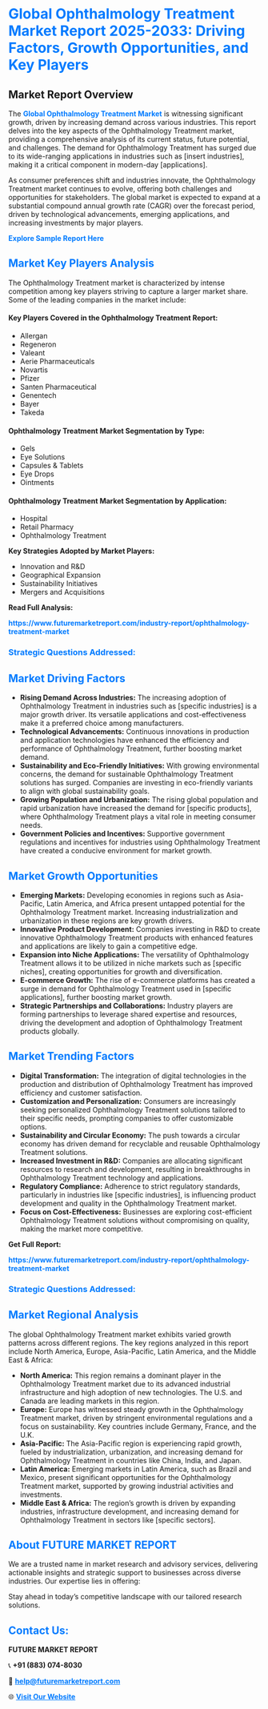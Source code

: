 <h1 style="color: #007BFF;">Global Ophthalmology Treatment Market Report 2025-2033: Driving Factors, Growth Opportunities, and Key Players</h1>

<section id="overview">
<h2>Market Report Overview</h2>
<p>The <a href="https://www.futuremarketreport.com/industry-report/ophthalmology-treatment-market" style="color: #007BFF; text-decoration: none;"><strong>Global Ophthalmology Treatment Market</strong></a> is witnessing significant growth, driven by increasing demand across various industries. This report delves into the key aspects of the Ophthalmology Treatment market, providing a comprehensive analysis of its current status, future potential, and challenges. The demand for Ophthalmology Treatment has surged due to its wide-ranging applications in industries such as [insert industries], making it a critical component in modern-day [applications].</p>
<p>As consumer preferences shift and industries innovate, the Ophthalmology Treatment market continues to evolve, offering both challenges and opportunities for stakeholders. The global market is expected to expand at a substantial compound annual growth rate (CAGR) over the forecast period, driven by technological advancements, emerging applications, and increasing investments by major players.</p>
</section>

<section id="overview">
<p><a href="https://www.futuremarketreport.com/request-sample/reportId=122653" style="color: #007BFF; text-decoration: none;"><strong>Explore Sample Report Here</strong></a></p>
</section>

<section id="key-players">
<h2 style="color: #007BFF;">Market Key Players Analysis</h2>
<p>The Ophthalmology Treatment market is characterized by intense competition among key players striving to capture a larger market share. Some of the leading companies in the market include:</p>
<h4>Key Players Covered in the Ophthalmology Treatment Report:</h4>
<ul><li>Allergan</li><li>Regeneron</li><li>Valeant</li><li>Aerie Pharmaceuticals</li><li>Novartis</li><li>Pfizer</li><li>Santen Pharmaceutical</li><li>Genentech</li><li>Bayer</li><li>Takeda</li></ul>
<h4>Ophthalmology Treatment Market Segmentation by Type:</h4>
<ul><li>Gels</li><li>Eye Solutions</li><li>Capsules &amp; Tablets</li><li>Eye Drops</li><li>Ointments</li></ul>

<h4>Ophthalmology Treatment Market Segmentation by Application:</h4>
<ul><li>Hospital</li><li>Retail Pharmacy</li><li>Ophthalmology Treatment</li></ul>
<p><strong>Key Strategies Adopted by Market Players:</strong></p>
<ul>
<li>Innovation and R&D</li>
<li>Geographical Expansion</li>
<li>Sustainability Initiatives</li>
<li>Mergers and Acquisitions</li>
</ul>
</section>

<section>
<p><strong>Read Full Analysis: </strong></p><a href="https://www.futuremarketreport.com/industry-report/ophthalmology-treatment-market" style="color: #007BFF; text-decoration: none;"><strong>https://www.futuremarketreport.com/industry-report/ophthalmology-treatment-market</strong></a>
<h3 style="color: #007BFF;">Strategic Questions Addressed:</h3>
</section>

<section id="driving-factors">
<h2 style="color: #007BFF;">Market Driving Factors</h2>
<ul>
<li><strong>Rising Demand Across Industries:</strong> The increasing adoption of Ophthalmology Treatment in industries such as [specific industries] is a major growth driver. Its versatile applications and cost-effectiveness make it a preferred choice among manufacturers.</li>
<li><strong>Technological Advancements:</strong> Continuous innovations in production and application technologies have enhanced the efficiency and performance of Ophthalmology Treatment, further boosting market demand.</li>
<li><strong>Sustainability and Eco-Friendly Initiatives:</strong> With growing environmental concerns, the demand for sustainable Ophthalmology Treatment solutions has surged. Companies are investing in eco-friendly variants to align with global sustainability goals.</li>
<li><strong>Growing Population and Urbanization:</strong> The rising global population and rapid urbanization have increased the demand for [specific products], where Ophthalmology Treatment plays a vital role in meeting consumer needs.</li>
<li><strong>Government Policies and Incentives:</strong> Supportive government regulations and incentives for industries using Ophthalmology Treatment have created a conducive environment for market growth.</li>
</ul>
</section>

<section id="growth-opportunities">
<h2 style="color: #007BFF;">Market Growth Opportunities</h2>
<ul>
<li><strong>Emerging Markets:</strong> Developing economies in regions such as Asia-Pacific, Latin America, and Africa present untapped potential for the Ophthalmology Treatment market. Increasing industrialization and urbanization in these regions are key growth drivers.</li>
<li><strong>Innovative Product Development:</strong> Companies investing in R&D to create innovative Ophthalmology Treatment products with enhanced features and applications are likely to gain a competitive edge.</li>
<li><strong>Expansion into Niche Applications:</strong> The versatility of Ophthalmology Treatment allows it to be utilized in niche markets such as [specific niches], creating opportunities for growth and diversification.</li>
<li><strong>E-commerce Growth:</strong> The rise of e-commerce platforms has created a surge in demand for Ophthalmology Treatment used in [specific applications], further boosting market growth.</li>
<li><strong>Strategic Partnerships and Collaborations:</strong> Industry players are forming partnerships to leverage shared expertise and resources, driving the development and adoption of Ophthalmology Treatment products globally.</li>
</ul>
</section>

<section id="trending-factors">
<h2 style="color: #007BFF;">Market Trending Factors</h2>
<ul>
<li><strong>Digital Transformation:</strong> The integration of digital technologies in the production and distribution of Ophthalmology Treatment has improved efficiency and customer satisfaction.</li>
<li><strong>Customization and Personalization:</strong> Consumers are increasingly seeking personalized Ophthalmology Treatment solutions tailored to their specific needs, prompting companies to offer customizable options.</li>
<li><strong>Sustainability and Circular Economy:</strong> The push towards a circular economy has driven demand for recyclable and reusable Ophthalmology Treatment solutions.</li>
<li><strong>Increased Investment in R&D:</strong> Companies are allocating significant resources to research and development, resulting in breakthroughs in Ophthalmology Treatment technology and applications.</li>
<li><strong>Regulatory Compliance:</strong> Adherence to strict regulatory standards, particularly in industries like [specific industries], is influencing product development and quality in the Ophthalmology Treatment market.</li>
<li><strong>Focus on Cost-Effectiveness:</strong> Businesses are exploring cost-efficient Ophthalmology Treatment solutions without compromising on quality, making the market more competitive.</li>
</ul>
</section>

<section>
<p><strong>Get Full Report: </strong></p><a href="https://www.futuremarketreport.com/industry-report/ophthalmology-treatment-market" style="color: #007BFF; text-decoration: none;"><strong>https://www.futuremarketreport.com/industry-report/ophthalmology-treatment-market</strong></a>
<h3 style="color: #007BFF;">Strategic Questions Addressed:</h3>
</section>


<section id="regional-analysis">
<h2 style="color: #007BFF;">Market Regional Analysis</h2>
<p>The global Ophthalmology Treatment market exhibits varied growth patterns across different regions. The key regions analyzed in this report include North America, Europe, Asia-Pacific, Latin America, and the Middle East & Africa:</p>
<ul>
<li><strong>North America:</strong> This region remains a dominant player in the Ophthalmology Treatment market due to its advanced industrial infrastructure and high adoption of new technologies. The U.S. and Canada are leading markets in this region.</li>
<li><strong>Europe:</strong> Europe has witnessed steady growth in the Ophthalmology Treatment market, driven by stringent environmental regulations and a focus on sustainability. Key countries include Germany, France, and the U.K.</li>
<li><strong>Asia-Pacific:</strong> The Asia-Pacific region is experiencing rapid growth, fueled by industrialization, urbanization, and increasing demand for Ophthalmology Treatment in countries like China, India, and Japan.</li>
<li><strong>Latin America:</strong> Emerging markets in Latin America, such as Brazil and Mexico, present significant opportunities for the Ophthalmology Treatment market, supported by growing industrial activities and investments.</li>
<li><strong>Middle East & Africa:</strong> The region’s growth is driven by expanding industries, infrastructure development, and increasing demand for Ophthalmology Treatment in sectors like [specific sectors].</li>
</ul>
</section>

<footer>
<h2 style="color: #007BFF;">About FUTURE MARKET REPORT</h2>
<p>We are a trusted name in market research and advisory services, delivering actionable insights and strategic support to businesses across diverse industries. Our expertise lies in offering:</p>

<p>Stay ahead in today’s competitive landscape with our tailored research solutions.</p>

<h2 style="color: #007BFF;">Contact Us:</h2>
<p><strong>FUTURE MARKET REPORT</strong></p>
<p>📞 <strong>+91 (883) 074-8030</strong></p>
<p>📧 <strong><a href="mailto:help@futuremarketreport.com" style="color: #007BFF;">help@futuremarketreport.com</a></strong></p>
<p>🌐 <strong><a href="https://www.futuremarketreport.com/" style="color: #007BFF;">Visit Our Website</a></strong></p>
</footer>